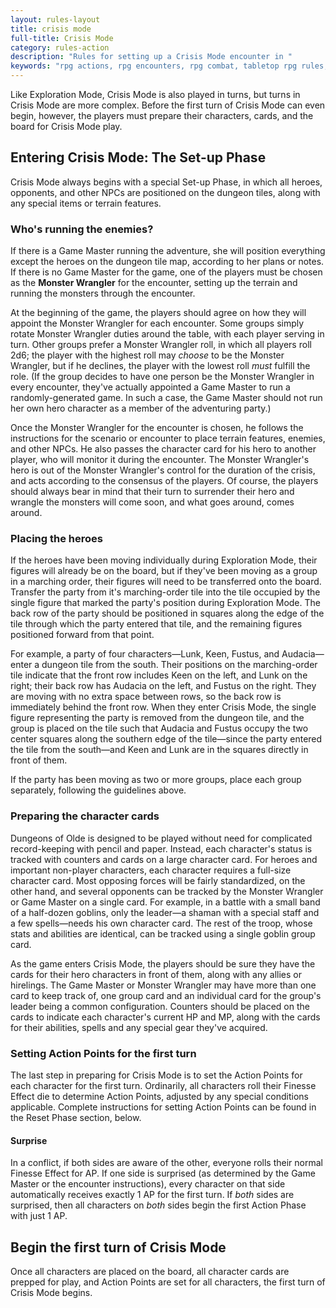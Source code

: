 ```yaml
---
layout: rules-layout
title: crisis mode
full-title: Crisis Mode
category: rules-action
description: "Rules for setting up a Crisis Mode encounter in "
keywords: "rpg actions, rpg encounters, rpg combat, tabletop rpg rules, "
---
```


Like Exploration Mode, Crisis Mode is also played in turns, but turns in Crisis Mode are more complex. Before the first turn of Crisis Mode can even begin, however, the players must prepare their characters, cards, and the board for Crisis Mode play.

## Entering Crisis Mode: The Set-up Phase
Crisis Mode always begins with a special Set-up Phase, in which all heroes, opponents, and other NPCs are positioned on the dungeon tiles, along with any special items or terrain features.

### Who's running the enemies?
If there is a Game Master running the adventure, she will position everything except the heroes on the dungeon tile map, according to her plans or notes. If there is no Game Master for the game, one of the players must be chosen as the **Monster Wrangler** for the encounter, setting up the terrain and running the monsters through the encounter.

At the beginning of the game, the players should agree on how they will appoint the Monster Wrangler for each encounter. Some groups simply rotate Monster Wrangler duties around the table, with each player serving in turn. Other groups prefer a Monster Wrangler roll, in which all players roll 2d6; the player with the highest roll may _choose_ to be the Monster Wrangler, but if he declines, the player with the lowest roll _must_ fulfill the role. (If the group decides to have one person be the Monster Wrangler in every encounter, they've actually appointed a Game Master to run a randomly-generated game. In such a case, the Game Master should not run her own hero character as a member of the adventuring party.)

Once the Monster Wrangler for the encounter is chosen, he follows the instructions for the scenario or encounter to place terrain features, enemies, and other NPCs. He also passes the character card for his hero to another player, who will monitor it during the encounter. The Monster Wrangler's hero is out of the Monster Wrangler's control for the duration of the crisis, and acts according to the consensus of the players. Of course, the players should always bear in mind that their turn to surrender their hero and wrangle the monsters will come soon, and what goes around, comes around.

### Placing the heroes
If the heroes have been moving individually during Exploration Mode, their figures will already be on the board, but if they've been moving as a group in a marching order, their figures will need to be transferred onto the board. Transfer the party from it's marching-order tile into the tile occupied by the single figure that marked the party's position during Exploration Mode. The back row of the party should be positioned in squares along the edge of the tile through which the party entered that tile, and the remaining figures positioned forward from that point.

For example, a party of four characters&mdash;Lunk, Keen, Fustus, and Audacia&mdash;enter a dungeon tile from the south. Their positions on the marching-order tile indicate that the front row includes Keen on the left, and Lunk on the right; their back row has Audacia on the left, and Fustus on the right. They are moving with no extra space between rows, so the back row is immediately behind the front row. When they enter Crisis Mode, the single figure representing the party is removed from the dungeon tile, and the group is placed on the tile such that Audacia and Fustus occupy the two center squares along the southern edge of the tile&mdash;since the party entered the tile from the south&mdash;and Keen and Lunk are in the squares directly in front of them.

If the party has been moving as two or more groups, place each group separately, following the guidelines above.

### Preparing the character cards
Dungeons of Olde is designed to be played without need for complicated record-keeping with pencil and paper. Instead, each character's status is tracked with counters and cards on a large character card. For heroes and important non-player characters, each character requires a full-size character card. Most opposing forces will be fairly standardized, on the other hand, and several opponents can be tracked by the Monster Wrangler or Game Master on a single card. For example, in a battle with a small band of a half-dozen goblins, only the leader&mdash;a shaman with a special staff and a few spells&mdash;needs his own character card. The rest of the troop, whose stats and abilities are identical, can be tracked using a single goblin group card.

As the game enters Crisis Mode, the players should be sure they have the cards for their hero characters in front of them, along with any allies or hirelings. The Game Master or Monster Wrangler may have more than one card to keep track of, one group card and an individual card for the group's leader being a common configuration. Counters should be placed on the cards to indicate each character's current HP and MP, along with the cards for their abilities, spells and any special gear they've acquired.

### Setting Action Points for the first turn
The last step in preparing for Crisis Mode is to set the Action Points for each character for the first turn. Ordinarily, all characters roll their Finesse Effect die to determine Action Points, adjusted by any special conditions applicable. Complete instructions for setting Action Points can be found in the Reset Phase section, below.

#### Surprise
In a conflict, if both sides are aware of the other, everyone rolls their normal Finesse Effect for AP. If one side is surprised (as determined by the Game Master or the encounter instructions), every character on that side automatically receives exactly 1 AP for the first turn. If _both_ sides are surprised, then all characters on _both_ sides begin the first Action Phase with just 1 AP.

## Begin the first turn of Crisis Mode
Once all characters are placed on the board, all character cards are prepped for play, and Action Points are set for all characters, the first turn of Crisis Mode begins.

